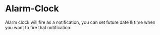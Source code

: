 # Alarm-Clock
Alarm clock will fire as a notification, you can set future date & time when you want to fire that notification.
